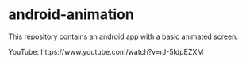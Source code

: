 # android-animation
<p>This repository contains an android app with a basic animated screen.</p>
<p>YouTube: https://www.youtube.com/watch?v=rJ-5IdpEZXM</p>
